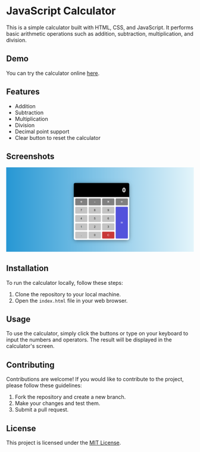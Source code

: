 # JavaScript Calculator

This is a simple calculator built with HTML, CSS, and JavaScript. It performs basic arithmetic operations such as addition, subtraction, multiplication, and division.

## Demo

You can try the calculator online [here](https://osamaasasfeh.github.io/jsCalculator/).

## Features

- Addition
- Subtraction
- Multiplication
- Division
- Decimal point support
- Clear button to reset the calculator


## Screenshots

![Calculator screenshot](screenshots/calculator.png)

## Installation

To run the calculator locally, follow these steps:

1. Clone the repository to your local machine.
2. Open the `index.html` file in your web browser.

## Usage

To use the calculator, simply click the buttons or type on your keyboard to input the numbers and operators. The result will be displayed in the calculator's screen.

## Contributing

Contributions are welcome! If you would like to contribute to the project, please follow these guidelines:

1. Fork the repository and create a new branch.
2. Make your changes and test them.
3. Submit a pull request.

## License

This project is licensed under the [MIT License](https://opensource.org/licenses/MIT).
